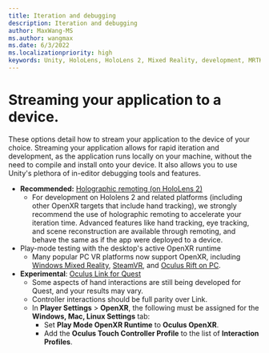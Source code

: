 ```yaml
---
title: Iteration and debugging
description: Iteration and debugging
author: MaxWang-MS
ms.author: wangmax
ms.date: 6/3/2022
ms.localizationpriority: high
keywords: Unity, HoloLens, HoloLens 2, Mixed Reality, development, MRTK3, debugging
---
```


# Streaming your application to a device.

These options detail how to stream your application to the device of your choice. Streaming your application allows for rapid iteration and development, as the application runs locally on your machine, without the need to compile and install onto your device. It also allows you to use Unity's plethora of in-editor debugging tools and features.

- **Recommended:** [Holographic remoting (on HoloLens 2)](/windows/mixed-reality/develop/unity/preview-and-debug-your-app)
    - For development on Hololens 2 and related platforms (including other OpenXR targets that include hand tracking), we strongly recommend the use of holographic remoting to accelerate your iteration time. Advanced features like hand tracking, eye tracking, and scene reconstruction are available through remoting, and behave the same as if the app were deployed to a device.
- Play-mode testing with the desktop's active OpenXR runtime
  - Many popular PC VR platforms now support OpenXR, including [Windows Mixed Reality](/windows/mixed-reality/develop/native/openxr-getting-started), [SteamVR](https://www.steamvr.com/), and [Oculus Rift on PC](https://developer.oculus.com/documentation/native/pc/dg-openxr/).
- **Experimental**: [Oculus Link for Quest](https://support.oculus.com/airlink)
    - Some aspects of hand interactions are still being developed for Quest, and your results may vary.
    - Controller interactions should be full parity over Link.
    - In **Player Settings** > **OpenXR**, the following must be assigned for the **Windows, Mac, Linux Settings** tab:
        - Set **Play Mode OpenXR Runtime** to **Oculus OpenXR**.
        - Add the **Oculus Touch Controller Profile** to the list of **Interaction Profiles**.